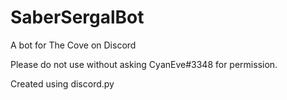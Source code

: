 # SaberSergalBot
A bot for The Cove on Discord

Please do not use without asking CyanEve#3348 for permission.

Created using discord.py

